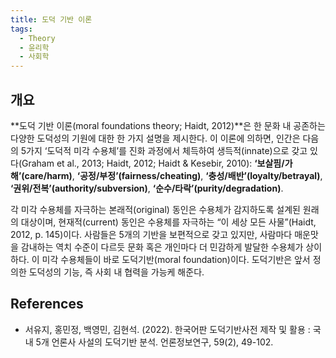 ```yaml
---
title: 도덕 기반 이론
tags:
  - Theory
  - 윤리학
  - 사회학
---
```


## 개요
**도덕 기반 이론(moral foundations theory; Haidt, 2012)**은 한 문화 내 공존하는 다양한 도덕성의 기원에 대한 한 가지 설명을 제시한다. 이 이론에 의하면, 인간은 다음의 5가지 ‘도덕적 미각 수용체’를 진화 과정에서 체득하여 생득적(innate)으로 갖고 있다(Graham et al., 2013; Haidt, 2012; Haidt & Kesebir, 2010): **‘보살핌/가해’(care/harm)**, **‘공정/부정’(fairness/cheating)**, **‘충성/배반’(loyalty/betrayal)**, **‘권위/전복’(authority/subversion)**, **‘순수/타락’(purity/degradation)**.

각 미각 수용체를 자극하는 본래적(original) 동인은 수용체가 감지하도록 설계된 원래의 대상이며, 현재적(current) 동인은 수용체를 자극하는 “이 세상 모든 사물”(Haidt, 2012, p. 145)이다. 사람들은 5개의 기반을 보편적으로 갖고 있지만, 사람마다 매운맛을 감내하는 역치 수준이 다르듯 문화 혹은 개인마다 더 민감하게 발달한 수용체가 상이하다. 이 미각 수용체들이 바로 도덕기반(moral foundation)이다. 도덕기반은 앞서 정의한 도덕성의 기능, 즉 사회 내 협력을 가능케 해준다.

## References
- 서유지, 홍민정, 백영민, 김현석. (2022). 한국어판 도덕기반사전 제작 및 활용 : 국내 5개 언론사 사설의 도덕기반 분석. 언론정보연구, 59(2), 49-102.